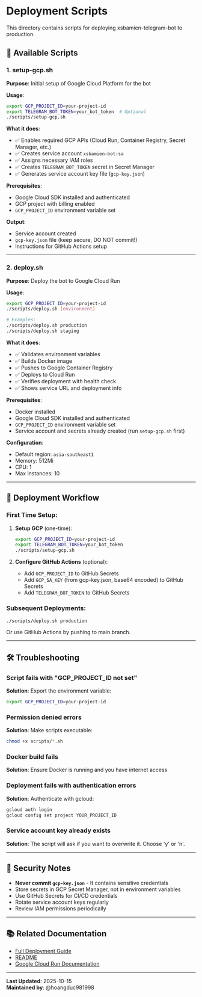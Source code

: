 # Deployment Scripts

This directory contains scripts for deploying xsbamien-telegram-bot to production.

## 📜 Available Scripts

### 1. setup-gcp.sh
**Purpose**: Initial setup of Google Cloud Platform for the bot

**Usage**:
```bash
export GCP_PROJECT_ID=your-project-id
export TELEGRAM_BOT_TOKEN=your_bot_token  # Optional
./scripts/setup-gcp.sh
```

**What it does**:
- ✅ Enables required GCP APIs (Cloud Run, Container Registry, Secret Manager, etc.)
- ✅ Creates service account `xsbamien-bot-sa`
- ✅ Assigns necessary IAM roles
- ✅ Creates `TELEGRAM_BOT_TOKEN` secret in Secret Manager
- ✅ Generates service account key file (`gcp-key.json`)

**Prerequisites**:
- Google Cloud SDK installed and authenticated
- GCP project with billing enabled
- `GCP_PROJECT_ID` environment variable set

**Output**:
- Service account created
- `gcp-key.json` file (keep secure, DO NOT commit!)
- Instructions for GitHub Actions setup

---

### 2. deploy.sh
**Purpose**: Deploy the bot to Google Cloud Run

**Usage**:
```bash
export GCP_PROJECT_ID=your-project-id
./scripts/deploy.sh [environment]

# Examples:
./scripts/deploy.sh production
./scripts/deploy.sh staging
```

**What it does**:
- ✅ Validates environment variables
- ✅ Builds Docker image
- ✅ Pushes to Google Container Registry
- ✅ Deploys to Cloud Run
- ✅ Verifies deployment with health check
- ✅ Shows service URL and deployment info

**Prerequisites**:
- Docker installed
- Google Cloud SDK installed and authenticated
- `GCP_PROJECT_ID` environment variable set
- Service account and secrets already created (run `setup-gcp.sh` first)

**Configuration**:
- Default region: `asia-southeast1`
- Memory: 512Mi
- CPU: 1
- Max instances: 10

---

## 🔄 Deployment Workflow

### First Time Setup:
1. **Setup GCP** (one-time):
   ```bash
   export GCP_PROJECT_ID=your-project-id
   export TELEGRAM_BOT_TOKEN=your_bot_token
   ./scripts/setup-gcp.sh
   ```

2. **Configure GitHub Actions** (optional):
   - Add `GCP_PROJECT_ID` to GitHub Secrets
   - Add `GCP_SA_KEY` (from gcp-key.json, base64 encoded) to GitHub Secrets
   - Add `TELEGRAM_BOT_TOKEN` to GitHub Secrets

### Subsequent Deployments:
```bash
./scripts/deploy.sh production
```

Or use GitHub Actions by pushing to main branch.

---

## 🛠️ Troubleshooting

### Script fails with "GCP_PROJECT_ID not set"
**Solution**: Export the environment variable:
```bash
export GCP_PROJECT_ID=your-project-id
```

### Permission denied errors
**Solution**: Make scripts executable:
```bash
chmod +x scripts/*.sh
```

### Docker build fails
**Solution**: Ensure Docker is running and you have internet access

### Deployment fails with authentication errors
**Solution**: Authenticate with gcloud:
```bash
gcloud auth login
gcloud config set project YOUR_PROJECT_ID
```

### Service account key already exists
**Solution**: The script will ask if you want to overwrite it. Choose 'y' or 'n'.

---

## 🔐 Security Notes

- **Never commit `gcp-key.json`** - It contains sensitive credentials
- Store secrets in GCP Secret Manager, not in environment variables
- Use GitHub Secrets for CI/CD credentials
- Rotate service account keys regularly
- Review IAM permissions periodically

---

## 📚 Related Documentation

- [Full Deployment Guide](../docs/DEPLOYMENT.md)
- [README](../README.md)
- [Google Cloud Run Documentation](https://cloud.google.com/run/docs)

---

**Last Updated**: 2025-10-15  
**Maintained by**: @hoangduc981998
